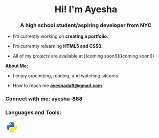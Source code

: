 <h1 align="center">Hi! I'm Ayesha</h1>
<h3 align="center">A high school student/aspiring developer from NYC</h3>

- I’m currently working on **creating a portfolio.**

- I’m currently relearning **HTML5 and CSS3.**

- All of my projects are available at [(coming soon!)]((coming soon!))

**About Me:**
- I enjoy crocheting, reading, and watching sitcoms

- How to reach me **ayeshadaft@gmail.com**

<h3 align="left">Connect with me: ayesha-888 </h3>
<p align="left">
</p>

<h3 align="left">Languages and Tools:</h3>
<p align="left"> <a href="https://www.python.org" target="_blank" rel="noreferrer"> <img src="https://raw.githubusercontent.com/devicons/devicon/master/icons/python/python-original.svg" alt="python" width="40" height="40"/> </a> </p>
